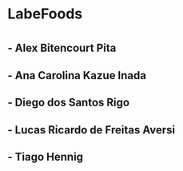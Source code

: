 <h1>LabeFoods<h1>

<h2>- Alex Bitencourt Pita</h2>
<h2>- Ana Carolina Kazue Inada</h2>
<h2>- Diego dos Santos Rigo</h2>
<h2>- Lucas Ricardo de Freitas Aversi</h2>
<h2>- Tiago Hennig</h2>
